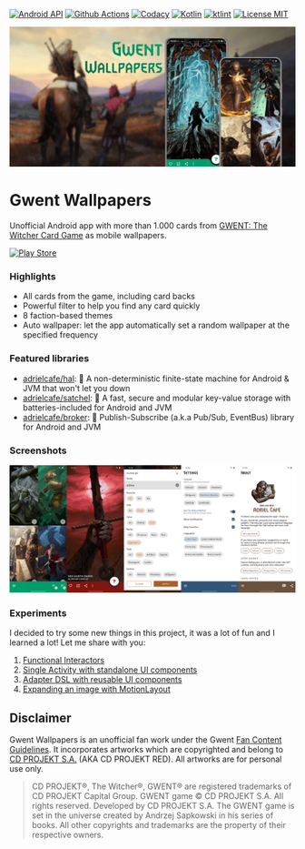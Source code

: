 [![Android API](https://img.shields.io/badge/api-21%2B-brightgreen.svg?style=for-the-badge)](https://android-arsenal.com/api?level=21) 
[![Github Actions](https://img.shields.io/github/workflow/status/adrielcafe/gwent-wallpapers/main/master?style=for-the-badge)](https://github.com/adrielcafe/gwent-wallpapers/actions) 
[![Codacy](https://img.shields.io/codacy/grade/a982fb195ea24f148eb266a4df174eeb.svg?style=for-the-badge)](https://www.codacy.com/app/adriel_cafe/gwent-wallpapers) 
[![Kotlin](https://img.shields.io/github/languages/top/adrielcafe/gwent-wallpapers.svg?style=for-the-badge)](https://kotlinlang.org/) 
[![ktlint](https://img.shields.io/badge/code%20style-%E2%9D%A4-FF4081.svg?style=for-the-badge)](https://ktlint.github.io/) 
[![License MIT](https://img.shields.io/github/license/adrielcafe/gwent-wallpapers.svg?style=for-the-badge&color=yellow)](https://opensource.org/licenses/MIT)

![Banner](https://github.com/adrielcafe/gwent-wallpapers/blob/master/art/banner.png)

# Gwent Wallpapers
Unofficial Android app with more than 1.000 cards from [GWENT: The Witcher Card Game](https://playgwent.com/invite-a-friend/K0QX78TVLX) as mobile wallpapers.

[![Play Store](https://play.google.com/intl/en_us/badges/images/badge_new.png)](https://play.google.com/store/apps/details?id=cafe.adriel.gwentwallpapers)

### Highlights
* All cards from the game, including card backs
* Powerful filter to help you find any card quickly
* 8 faction-based themes
* Auto wallpaper: let the app automatically set a random wallpaper at the specified frequency

### Featured libraries
* [adrielcafe/hal](https://github.com/adrielcafe/hal): 🔴 A non-deterministic finite-state machine for Android & JVM that won't let you down
* [adrielcafe/satchel](https://github.com/adrielcafe/satchel): 🎒 A fast, secure and modular key-value storage with batteries-included for Android and JVM
* [adrielcafe/broker](https://github.com/adrielcafe/broker): 💬 Publish-Subscribe (a.k.a Pub/Sub, EventBus) library for Android and JVM

### Screenshots
![Screenshots](https://github.com/adrielcafe/gwent-wallpapers/blob/master/art/screenshots.png)

### Experiments
I decided to try some new things in this project, it was a lot of fun and I learned a lot! Let me share with you:
1. [Functional Interactors](https://github.com/adrielcafe/gwent-wallpapers/wiki/Experiment-%231:-Functional-Interactors)
2. [Single Activity with standalone UI components](https://github.com/adrielcafe/gwent-wallpapers/wiki/Experiment-%232:-Single-Activity-with-standalone-UI-components)
3. [Adapter DSL with reusable UI components](https://github.com/adrielcafe/gwent-wallpapers/wiki/Experiment-%233:-Adapter-DSL-with-reusable-UI-components)
4. [Expanding an image with MotionLayout](https://github.com/adrielcafe/gwent-wallpapers/wiki/Experiment-%234:-Expanding-an-image-with-MotionLayout)

## Disclaimer
Gwent Wallpapers is an unofficial fan work under the Gwent [Fan Content Guidelines](https://playgwent.com/en/fan-content). It incorporates artworks which are copyrighted and belong to [CD PROJEKT S.A.](https://regulations.cdprojektred.com/en/user_agreement) (AKA CD PROJEKT RED). All artworks are for personal use only.

> CD PROJEKT®, The Witcher®, GWENT® are registered trademarks of CD PROJEKT Capital Group. GWENT game © CD PROJEKT S.A. All rights reserved. Developed by CD PROJEKT S.A. The GWENT game is set in the universe created by Andrzej Sapkowski in his series of books. All other copyrights and trademarks are the property of their respective owners.